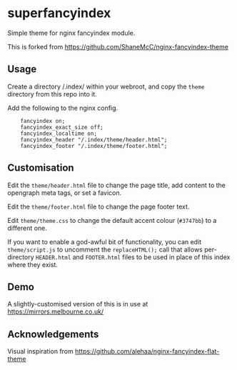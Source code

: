 # superfancyindex

Simple theme for nginx fancyindex module.

This is forked from https://github.com/ShaneMcC/nginx-fancyindex-theme

## Usage

Create a directory /.index/ within your webroot, and copy the `theme` directory from this repo into it.

Add the following to the nginx config.

```
	fancyindex on;
	fancyindex_exact_size off;
	fancyindex_localtime on;
	fancyindex_header "/.index/theme/header.html";
	fancyindex_footer "/.index/theme/footer.html";
```

## Customisation

Edit the `theme/header.html` file to change the page title, add content to the opengraph meta tags, or set a favicon.

Edit the `theme/footer.html` file to change the page footer text.

Edit `theme/theme.css` to change the default accent colour (`#3747bb`) to a different one.

If you want to enable a god-awful bit of functionality, you can edit `theme/script.js` to uncomment the `replaceHTML();` call that allows per-directory `HEADER.html` and `FOOTER.html` files to be used in place of this index where they exist.

## Demo

A slightly-customised version of this is in use at https://mirrors.melbourne.co.uk/

## Acknowledgements

Visual inspiration from https://github.com/alehaa/nginx-fancyindex-flat-theme
